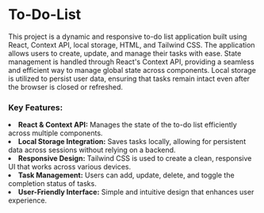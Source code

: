 # To-Do-List

This project is a dynamic and responsive to-do list application built using React, Context API, local storage, HTML, and Tailwind CSS. The application allows users to create, update, and manage their tasks with ease. State management is handled through React's Context API, providing a seamless and efficient way to manage global state across components. Local storage is utilized to persist user data, ensuring that tasks remain intact even after the browser is closed or refreshed.

### Key Features:

<li> <b>React & Context API:</b> Manages the state of the to-do list efficiently across multiple components.</li>
<li> <b>Local Storage Integration:</b> Saves tasks locally, allowing for persistent data across sessions without relying on a backend.</li>
<li> <b>Responsive Design:</b> Tailwind CSS is used to create a clean, responsive UI that works across various devices.</li>
<li> <b>Task Management:</b> Users can add, update, delete, and toggle the completion status of tasks.</li>
<li> <b>User-Friendly Interface:</b> Simple and intuitive design that enhances user experience.</li>
